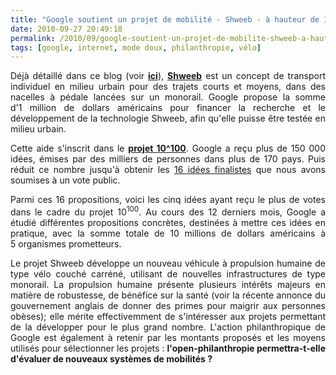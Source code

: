 ```yaml
---
title: "Google soutient un projet de mobilité - Shweeb - à hauteur de 1 M$"
date: 2010-09-27 20:49:18
permalink: /2010/09/google-soutient-un-projet-de-mobilite-shweeb-a-hauteur-de-1-m.html
tags: [google, internet, mode doux, philanthropie, vélo]
---
```


<p style="text-align: justify">Déjà détaillé dans ce blog (voir <strong><a href="https://gabrielplassat.github.io/transportsdufutur/2010/03/shweeb.html" target="_blank">ici</a></strong>), <strong><a href="http://shweeb.com/">Shweeb</a></strong> est un concept de transport individuel en milieu urbain pour des trajets courts et moyens, dans des nacelles à pédale lancées sur un monorail. Google propose la somme d'1 million de dollars américains pour financer la recherche et le développement de la technologie Shweeb, afin qu'elle puisse être testée en milieu urbain.</p> <p style="text-align: justify">Cette aide s'inscrit dans le <strong><a href="http://www.project10tothe100.com/intl/FR/index.html" target="_blank">projet 10^100</a></strong>. Google a reçu plus de 150 000 idées, émises par des milliers de personnes dans plus de 170 pays. Puis réduit ce nombre jusqu'à obtenir les <a href="http://www.project10tothe100.com/intl/FR/ideas.html">16 idées finalistes</a> que nous avons soumises à un vote public. </p>  <!--more-->   <p style="text-align: justify">Parmi ces 16 propositions, voici les cinq idées ayant reçu le plus de votes dans le cadre du projet 10<sup>100</sup>. Au cours des 12 derniers mois, Google a étudié différentes propositions concrètes, destinées à mettre ces idées en pratique, avec la somme totale de 10 millions de dollars américains à 5 organismes prometteurs.</p> <p style="text-align: justify">Le projet Shweeb développe un nouveau véhicule à propulsion humaine de type vélo couché carréné, utilisant de nouvelles infrastructures de type monorail. La propulsion humaine présente plusieurs intérêts majeurs en matière de robustesse, de bénéfice sur la santé (voir la récente annonce du gouvernement anglais de donner des primes pour maigrir aux personnes obèses); elle mérite effectivemment de s'intéresser aux projets permettant de la développer pour le plus grand nombre. L'action philanthropique de Google est également à retenir par les montants proposés et les moyens utilisés pour sélectionner les projets : <strong>l'open-philanthropie permettra-t-elle d'évaluer de nouveaux systèmes de mobilités ?</strong></p>
